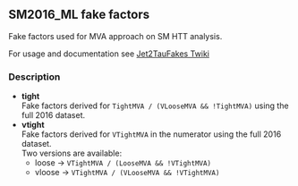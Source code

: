 ## SM2016_ML fake factors
Fake factors used for MVA approach on SM HTT analysis.

For usage and documentation see [Jet2TauFakes Twiki](https://twiki.cern.ch/twiki/bin/view/CMS/HiggsToTauTauJet2TauFakes)

### Description

- **tight**    
Fake factors derived for `TightMVA / (VLooseMVA && !TightMVA)` using the full 2016 dataset.
- **vtight**    
Fake factors derived for `VTightMVA` in the numerator using the full 2016 dataset.     
Two versions are available:
    - loose -> `VTightMVA / (LooseMVA && !VTightMVA)`
    - vloose -> `VTightMVA / (VLooseMVA && !VTightMVA)`
